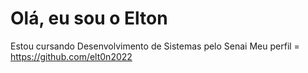 # Olá, eu sou o Elton

Estou cursando Desenvolvimento de Sistemas pelo Senai
 Meu perfil = https://github.com/elt0n2022
 
